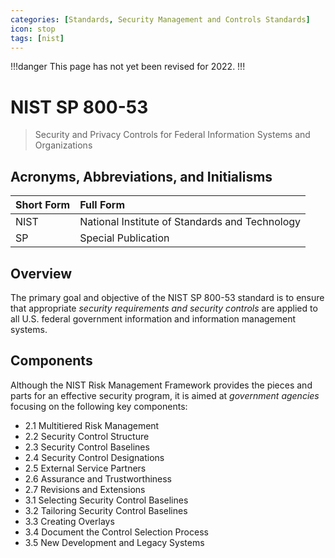 ```yaml
---
categories: [Standards, Security Management and Controls Standards]
icon: stop
tags: [nist]
---
```


!!!danger
This page has not yet been revised for 2022.
!!!

# NIST SP 800-53

> Security and Privacy Controls for Federal Information Systems and Organizations

## Acronyms, Abbreviations, and Initialisms

Short Form | Full Form
:--- | :---
NIST | National Institute of Standards and Technology
SP | Special Publication

## Overview

The primary goal and objective of the NIST SP 800-53 standard is to ensure that appropriate *security requirements and security controls* are applied to all U.S. federal government information and information management systems.

## Components

Although the NIST Risk Management Framework provides the pieces and parts for an effective security program, it is aimed at *government agencies* focusing on the following key components:

- 2.1 Multitiered Risk Management
- 2.2 Security Control Structure
- 2.3 Security Control Baselines
- 2.4 Security Control Designations
- 2.5 External Service Partners
- 2.6 Assurance and Trustworthiness
- 2.7 Revisions and Extensions
- 3.1 Selecting Security Control Baselines
- 3.2 Tailoring Security Control Baselines
- 3.3 Creating Overlays
- 3.4 Document the Control Selection Process
- 3.5 New Development and Legacy Systems
